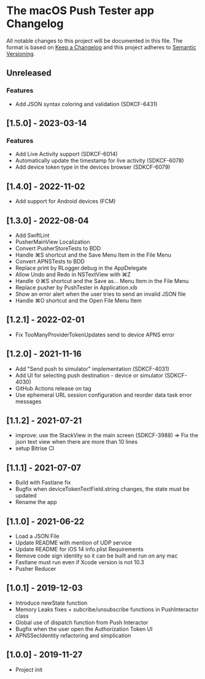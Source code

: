 # The macOS Push Tester app Changelog

All notable changes to this project will be documented in this file.
The format is based on [Keep a Changelog](http://keepachangelog.com/)
and this project adheres to [Semantic Versioning](http://semver.org/).

## Unreleased

### Features
- Add JSON syntax coloring and validation (SDKCF-6431)

## [1.5.0] - 2023-03-14

### Features
- Add Live Activity support (SDKCF-6014)
- Automatically update the timestamp for live activity (SDKCF-6078)
- Add device token type in the devices browser (SDKCF-6079)

## [1.4.0] - 2022-11-02
- Add support for Android devices (FCM)

## [1.3.0] - 2022-08-04
- Add SwiftLint
- PusherMainView Localization
- Convert PusherStoreTests to BDD
- Handle ⌘S shortcut and the Save Menu Item in the File Menu
- Convert APNSTests to BDD
- Replace print by RLogger.debug in the AppDelegate
- Allow Undo and Redo in NSTextView with ⌘Z
- Handle ⇧⌘S shortcut and the Save as... Menu Item in the File Menu
- Replace pusher by PushTester in Application.xib
- Show an error alert when the user tries to send an invalid JSON file
- Handle ⌘O shortcut and the Open File Menu Item

## [1.2.1] - 2022-02-01
- Fix TooManyProviderTokenUpdates send to device APNS error

## [1.2.0] - 2021-11-16
- Add "Send push to simulator" implementation (SDKCF-4031)
- Add UI for selecting push destination - device or simulator (SDKCF-4030)
- GitHub Actions release on tag
- Use ephemeral URL session configuration and reorder data task error messages

## [1.1.2] - 2021-07-21
- improve: use the StackView in the main screen (SDKCF-3988) => Fix the json text view when there are more than 10 lines
- setup Bitrise CI

## [1.1.1] - 2021-07-07
- Build with Fastlane fix
- Bugfix when deviceTokenTextField.string changes, the state must be updated
- Rename the app

## [1.1.0] - 2021-06-22
- Load a JSON File
- Update README with mention of UDP service
- Update README for iOS 14 info.plist Requirements
- Remove code sign identity so it can be built and run on any mac
- Fastlane must run even if Xcode version is not 10.3
- Pusher Reducer

## [1.0.1] - 2019-12-03
- Introduce newState function
- Memory Leaks fixes + subcribe/unsubscribe functions in PushInteractor class
- Global use of dispatch function from Push Interactor
- Bugfix when the user open the Authorization Token UI
- APNSSecIdentity refactoring and simplication

## [1.0.0] - 2019-11-27
- Project init

